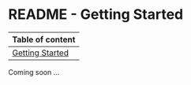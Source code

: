 # README - Getting Started

| Table of content|
|-|
| [Getting Started](../GettingStarted/getting_started.md)|

Coming soon ...

